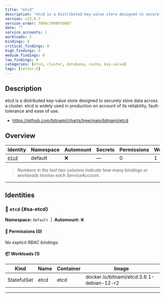 ```yaml
---
title: "etcd"
description: "etcd is a distributed key-value store designed to securely store data across a cluster. etcd is widely used in production on account of its reliability, fault-tolerance and ease of use."
version: v12.0.7
version_order: f000cf0000f0007
date: ""
service_accounts: 1
workloads: 2
bindings: 0
critical_findings: 0
high_findings: 0
medium_findings: 0
low_findings: 0
categories: [etcd, cluster, database, cache, key-value]
tags: [letter-E]
---
```


## Description

etcd is a distributed key-value store designed to securely store data across a cluster. etcd is widely used in production on account of its reliability, fault-tolerance and ease of use.

- https://github.com/bitnami/charts/tree/main/bitnami/etcd

## Overview

| Identity           | Namespace | Automount | Secrets | Permissions | Workloads | Risk |
| ------------------ | --------- | --------- | ------- | ----------- | --------- | ---- |
| [`etcd`](#sa-etcd) | default   | ❌        | —       | 0           | 1         | —    |

> _Numbers in the last two columns indicate how many bindings or workloads involve each ServiceAccount._

---

## Identities

### 🤖 `etcd` {#sa-etcd}

**Namespace:** `default`  |  **Automount:** ❌

#### 🔑 Permissions (0)

_No explicit RBAC bindings._

#### 📦 Workloads (1)

| Kind        | Name | Container | Image                                     |
| ----------- | ---- | --------- | ----------------------------------------- |
| StatefulSet | etcd | etcd      | docker.io/bitnami/etcd:3.6.1-debian-12-r2 |

---
